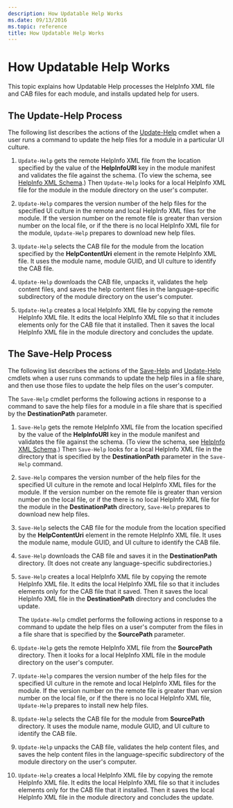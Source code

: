 ```yaml
---
description: How Updatable Help Works
ms.date: 09/13/2016
ms.topic: reference
title: How Updatable Help Works
---
```

# How Updatable Help Works

This topic explains how Updatable Help processes the HelpInfo XML file and CAB files for each
module, and installs updated help for users.

## The Update-Help Process

The following list describes the actions of the
[Update-Help](/powershell/module/Microsoft.PowerShell.Core/Update-Help) cmdlet when a user runs a
command to update the help files for a module in a particular UI culture.

1. `Update-Help` gets the remote HelpInfo XML file from the location specified by the value of the
   **HelpInfoURI** key in the module manifest and validates the file against the schema. (To view
   the schema, see [HelpInfo XML Schema](./helpinfo-xml-schema.md).) Then `Update-Help` looks for a
   local HelpInfo XML file for the module in the module directory on the user's computer.

1. `Update-Help` compares the version number of the help files for the specified UI culture in the
   remote and local HelpInfo XML files for the module. If the version number on the remote file is
   greater than version number on the local file, or if the there is no local HelpInfo XML file for
   the module, `Update-Help` prepares to download new help files.

1. `Update-Help` selects the CAB file for the module from the location specified by the
   **HelpContentUri** element in the remote HelpInfo XML file. It uses the module name, module GUID,
   and UI culture to identify the CAB file.

1. `Update-Help` downloads the CAB file, unpacks it, validates the help content files, and saves the
   help content files in the language-specific subdirectory of the module directory on the user's
   computer.

1. `Update-Help` creates a local HelpInfo XML file by copying the remote HelpInfo XML file. It edits
   the local HelpInfo XML file so that it includes elements only for the CAB file that it installed.
   Then it saves the local HelpInfo XML file in the module directory and concludes the update.

## The Save-Help Process

The following list describes the actions of the
[Save-Help](/powershell/module/Microsoft.PowerShell.Core/Save-Help) and
[Update-Help](/powershell/module/Microsoft.PowerShell.Core/Update-Help) cmdlets when a user runs
commands to update the help files in a file share, and then use those files to update the help files
on the user's computer.

The `Save-Help` cmdlet performs the following actions in response to a command to save the help
files for a module in a file share that is specified by the **DestinationPath** parameter.

1. `Save-Help` gets the remote HelpInfo XML file from the location specified by the value of the
   **HelpInfoURI** key in the module manifest and validates the file against the schema. (To view
   the schema, see [HelpInfo XML Schema](./helpinfo-xml-schema.md).) Then `Save-Help` looks for a
   local HelpInfo XML file in the directory that is specified by the **DestinationPath** parameter
   in the `Save-Help` command.

1. `Save-Help` compares the version number of the help files for the specified UI culture in the
   remote and local HelpInfo XML files for the module. If the version number on the remote file is
   greater than version number on the local file, or if the there is no local HelpInfo XML file for
   the module in the **DestinationPath** directory, `Save-Help` prepares to download new help files.

1. `Save-Help` selects the CAB file for the module from the location specified by the
   **HelpContentUri** element in the remote HelpInfo XML file. It uses the module name, module GUID,
   and UI culture to identify the CAB file.

1. `Save-Help` downloads the CAB file and saves it in the **DestinationPath** directory. (It does
   not create any language-specific subdirectories.)

1. `Save-Help` creates a local HelpInfo XML file by copying the remote HelpInfo XML file. It edits
   the local HelpInfo XML file so that it includes elements only for the CAB file that it saved.
   Then it saves the local HelpInfo XML file in the **DestinationPath** directory and concludes the
   update.

   The `Update-Help` cmdlet performs the following actions in response to a command to update the
   help files on a user's computer from the files in a file share that is specified by the
   **SourcePath** parameter.

1. `Update-Help` gets the remote HelpInfo XML file from the **SourcePath** directory. Then it looks
   for a local HelpInfo XML file in the module directory on the user's computer.

1. `Update-Help` compares the version number of the help files for the specified UI culture in the
   remote and local HelpInfo XML files for the module. If the version number on the remote file is
   greater than version number on the local file, or if the there is no local HelpInfo XML file,
   `Update-Help` prepares to install new help files.

1. `Update-Help` selects the CAB file for the module from **SourcePath** directory. It uses the
   module name, module GUID, and UI culture to identify the CAB file.

1. `Update-Help` unpacks the CAB file, validates the help content files, and saves the help content
   files in the language-specific subdirectory of the module directory on the user's computer.

1. `Update-Help` creates a local HelpInfo XML file by copying the remote HelpInfo XML file. It edits
   the local HelpInfo XML file so that it includes elements only for the CAB file that it installed.
   Then it saves the local HelpInfo XML file in the module directory and concludes the update.
